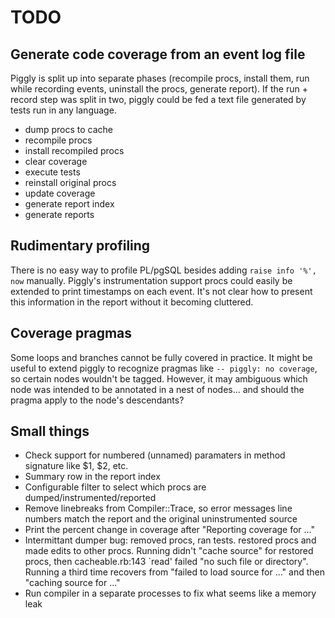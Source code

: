 # TODO

## Generate code coverage from an event log file

Piggly is split up into separate phases (recompile procs, install them, run
while recording events, uninstall the procs, generate report). If the run +
record step was split in two, piggly could be fed a text file generated by
tests run in any language.

* dump procs to cache
* recompile procs
* install recompiled procs
* clear coverage
* execute tests
* reinstall original procs
* update coverage
* generate report index
* generate reports

## Rudimentary profiling

There is no easy way to profile PL/pgSQL besides adding `raise info '%', now`
manually. Piggly's instrumentation support procs could easily be extended to
print timestamps on each event. It's not clear how to present this information
in the report without it becoming cluttered.

## Coverage pragmas

Some loops and branches cannot be fully covered in practice. It might be useful
to extend piggly to recognize pragmas like `-- piggly: no coverage`, so certain
nodes wouldn't be tagged. However, it may ambiguous which node was intended to
be annotated in a nest of nodes... and should the pragma apply to the node's
descendants?

## Small things
* Check support for numbered (unnamed) paramaters in method signature like $1, $2, etc.
* Summary row in the report index
* Configurable filter to select which procs are dumped/instrumented/reported
* Remove linebreaks from Compiler::Trace, so error messages line numbers match
  the report and the original uninstrumented source
* Print the percent change in coverage after "Reporting coverage for ..."
* Intermittant dumper bug: removed procs, ran tests. restored procs and made edits
  to other procs. Running didn't "cache source" for restored procs, then cacheable.rb:143
  `read' failed "no such file or directory". Running a third time recovers from
  "failed to load source for ..." and then "caching source for ..."
* Run compiler in a separate processes to fix what seems like a memory leak
